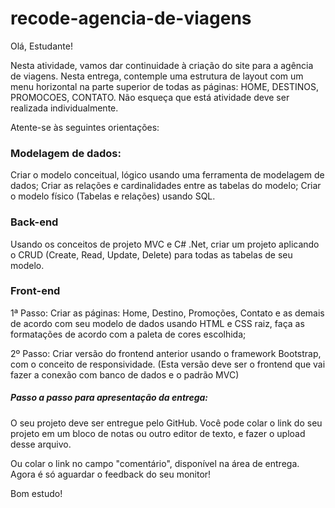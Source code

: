 # recode-agencia-de-viagens
 
Olá, Estudante! 

Nesta atividade, vamos dar continuidade à criação do site para a agência de viagens.  Nesta entrega, contemple uma estrutura de layout com um menu horizontal na parte superior de todas as páginas: HOME, DESTINOS, PROMOCOES, CONTATO. Não esqueça que está atividade deve ser realizada individualmente.  

Atente-se às seguintes orientações:  

### Modelagem de dados:  

Criar o modelo conceitual, lógico usando uma ferramenta de modelagem de dados; 
Criar as relações e cardinalidades entre as tabelas do modelo; 
Criar o modelo físico (Tabelas e relações) usando SQL. 


### Back-end  

Usando os conceitos de projeto MVC e C# .Net, criar um projeto aplicando o CRUD (Create, Read, Update, Delete) para todas as tabelas de seu modelo. 

 
### Front-end 

1ª Passo: Criar as páginas: Home, Destino, Promoções, Contato e as demais de acordo com seu modelo de dados usando HTML e CSS raiz, faça as formatações de acordo com a paleta de cores escolhida; 

2º Passo: Criar versão do frontend anterior usando o framework Bootstrap, com o conceito de responsividade. (Esta versão deve ser o frontend que vai fazer a conexão com banco de dados e o padrão MVC) 

  

##### Passo a passo para apresentação da entrega: 

O seu projeto  deve ser entregue pelo GitHub. Você pode colar o link do seu projeto em um bloco de notas ou outro editor de texto, e fazer o upload desse arquivo.

Ou colar o link no campo "comentário",  disponível na área de entrega. 
Agora é só aguardar o feedback do seu monitor!  

Bom estudo!
